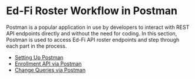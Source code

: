 # Ed-Fi Roster Workflow in Postman

Postman is a popular application in use by developers to interact with REST API
endpoints directly and without the need for coding. In this section, Postman is
used to access Ed-Fi API roster endpoints and step through each part in the
process.

* [Setting Up Postman](./setting-up-postman.mdx)
* [Enrollment API via Postman](./enrollment-api-via-postman.mdx)
* [Change Queries via Postman](./change-queries-via-postman.md)
